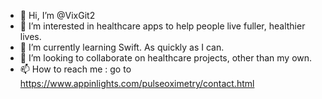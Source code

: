 - 👋 Hi, I’m @VixGit2
- 👀 I’m interested in healthcare apps to help people live fuller, healthier lives.
- 🌱 I’m currently learning Swift. As quickly as I can.
- 💞️ I’m looking to collaborate on healthcare projects, other than my own.
- 📫 How to reach me : go to https://www.appinlights.com/pulseoximetry/contact.html

<!---
VixGit2/VixGit2 is a ✨ special ✨ repository because its `README.md` (this file) appears on your GitHub profile.
You can click the Preview link to take a look at your changes.
--->
